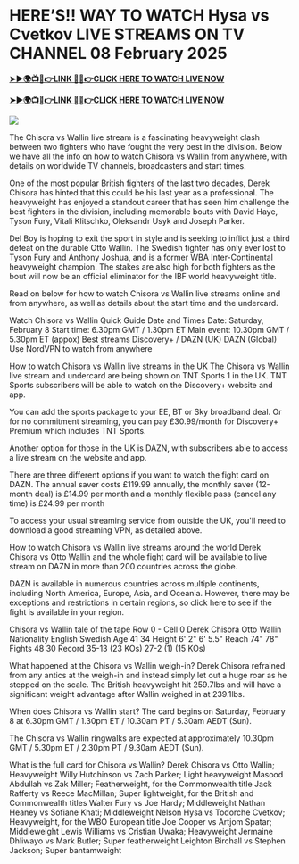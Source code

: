 # HERE’S!! WAY TO WATCH Hysa vs Cvetkov LIVE STREAMS ON TV CHANNEL 08 February 2025


**[➤►🌍📺📱👉LINK 🔴✅👉CLICK HERE TO WATCH LIVE NOW](https://mr-juniior.blogspot.com/2025/02/box.html)**

**[➤►🌍📺📱👉LINK 🔴✅👉CLICK HERE TO WATCH LIVE NOW](https://mr-juniior.blogspot.com/2025/02/box.html)**

[![](https://blogger.googleusercontent.com/img/b/R29vZ2xl/AVvXsEglVcqTM2aBaq42q23oWZFqorZNra3E6fZ80DBdMLXnzaYK96Uwn9_kB21KlzNX7p9_59eJRuBHhVnA6qmc5cpV9iczmj2YVl3XettG127ehyphenhyphen365VgaAPRymdnWBzW6arsjYoHdDK_vz-dECj3vF4cG8vCHWnc1JA-HlZJB75x_gP2UeISK5o365j9L10Q/w520-h293/boxing%20main.gif)](https://mr-juniior.blogspot.com/2025/02/box.html)

The Chisora vs Wallin live stream is a fascinating heavyweight clash between two fighters who have fought the very best in the division. Below we have all the info on how to watch Chisora vs Wallin from anywhere, with details on worldwide TV channels, broadcasters and start times.

One of the most popular British fighters of the last two decades, Derek Chisora has hinted that this could be his last year as a professional. The heavyweight has enjoyed a standout career that has seen him challenge the best fighters in the division, including memorable bouts with David Haye, Tyson Fury, Vitali Klitschko, Oleksandr Usyk and Joseph Parker.

Del Boy is hoping to exit the sport in style and is seeking to inflict just a third defeat on the durable Otto Wallin. The Swedish fighter has only ever lost to Tyson Fury and Anthony Joshua, and is a former WBA Inter-Continental heavyweight champion. The stakes are also high for both fighters as the bout will now be an official eliminator for the IBF world heavyweight title.

Read on below for how to watch Chisora vs Wallin live streams online and from anywhere, as well as details about the start time and the undercard.

Watch Chisora vs Wallin Quick Guide
Date and Times
Date: Saturday, February 8
Start time: 6.30pm GMT / 1.30pm ET
Main event: 10.30pm GMT / 5.30pm ET (appox)
Best streams
Discovery+ / DAZN (UK)
DAZN (Global)
Use NordVPN to watch from anywhere

How to watch Chisora vs Wallin live streams in the UK
The Chisora vs Wallin live stream and undercard are being shown on TNT Sports 1 in the UK. TNT Sports subscribers will be able to watch on the Discovery+ website and app.

You can add the sports package to your EE, BT or Sky broadband deal. Or for no commitment streaming, you can pay £30.99/month for Discovery+ Premium which includes TNT Sports.

Another option for those in the UK is DAZN, with subscribers able to access a live stream on the website and app.

There are three different options if you want to watch the fight card on DAZN. The annual saver costs £119.99 annually, the monthly saver (12-month deal) is £14.99 per month and a monthly flexible pass (cancel any time) is £24.99 per month

To access your usual streaming service from outside the UK, you'll need to download a good streaming VPN, as detailed above.

How to watch Chisora vs Wallin live streams around the world
Derek Chisora vs Otto Wallin and the whole fight card will be available to live stream on DAZN in more than 200 countries across the globe.

DAZN is available in numerous countries across multiple continents, including North America, Europe, Asia, and Oceania. However, there may be exceptions and restrictions in certain regions, so click here to see if the fight is available in your region.

Chisora vs Wallin tale of the tape
Row 0 - Cell 0	Derek Chisora	Otto Wallin
Nationality	English	Swedish
Age	41	34
Height	6' 2"	6' 5.5"
Reach	74"	78"
Fights	48	30
Record	35-13 (23 KOs)	27-2 (1) (15 KOs)

What happened at the Chisora vs Wallin weigh-in?
Derek Chisora refrained from any antics at the weigh-in and instead simply let out a huge roar as he stepped on the scale. The British heavyweight hit 259.7lbs and will have a significant weight advantage after Wallin weighed in at 239.1lbs.

When does Chisora vs Wallin start?
The card begins on Saturday, February 8 at 6.30pm GMT / 1.30pm ET / 10.30am PT / 5.30am AEDT (Sun).

The Chisora vs Wallin ringwalks are expected at approximately 10.30pm GMT / 5.30pm ET / 2.30pm PT / 9.30am AEDT (Sun).

What is the full card for Chisora vs Wallin?
Derek Chisora vs Otto Wallin; Heavyweight
Willy Hutchinson vs Zach Parker; Light heavyweight
Masood Abdullah vs Zak Miller; Featherweight, for the Commonwealth title
Jack Rafferty vs Reece MacMillan; Super lightweight, for the British and Commonwealth titles
Walter Fury vs Joe Hardy; Middleweight
Nathan Heaney vs Sofiane Khati; Middleweight
Nelson Hysa vs Todorche Cvetkov; Heavyweight, for the WBO European title
Joe Cooper vs Artjom Spatar; Middleweight
Lewis Williams vs Cristian Uwaka; Heavyweight
Jermaine Dhliwayo vs Mark Butler; Super featherweight
Leighton Birchall vs Stephen Jackson; Super bantamweight
